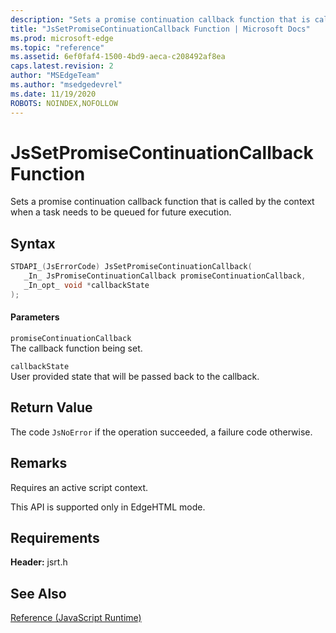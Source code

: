 ```yaml
---
description: "Sets a promise continuation callback function that is called by the context when a task needs to be queued for future execution."
title: "JsSetPromiseContinuationCallback Function | Microsoft Docs"
ms.prod: microsoft-edge
ms.topic: "reference"
ms.assetid: 6ef0faf4-1500-4bd9-aeca-c208492af8ea
caps.latest.revision: 2
author: "MSEdgeTeam"
ms.author: "msedgedevrel"
ms.date: 11/19/2020
ROBOTS: NOINDEX,NOFOLLOW
---
```

# JsSetPromiseContinuationCallback Function

Sets a promise continuation callback function that is called by the context when a task needs to be queued for future execution.  
  
## Syntax  
  
```cpp  
STDAPI_(JsErrorCode) JsSetPromiseContinuationCallback(  
   _In_ JsPromiseContinuationCallback promiseContinuationCallback,  
   _In_opt_ void *callbackState  
);  
```  
  
#### Parameters  
 `promiseContinuationCallback`  
 The callback function being set.  
  
 `callbackState`  
 User provided state that will be passed back to the callback.  
  
## Return Value  
 The code `JsNoError` if the operation succeeded, a failure code otherwise.  
  
## Remarks  
 Requires an active script context.  
  
 This API is supported only in EdgeHTML mode.  
  
## Requirements  
 **Header:** jsrt.h  
  
## See Also  
 [Reference (JavaScript Runtime)](../chakra-hosting/reference-javascript-runtime.md)
